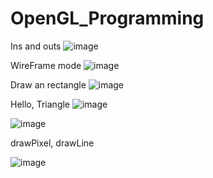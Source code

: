 # OpenGL_Programming

Ins and outs
![image](https://user-images.githubusercontent.com/59910227/84580515-958e5980-ae12-11ea-9b93-62559973a878.png)

WireFrame mode
![image](https://user-images.githubusercontent.com/59910227/84565423-0fd3c500-ada4-11ea-96ed-8a6bc104b4d7.png)

Draw an rectangle
![image](https://user-images.githubusercontent.com/59910227/84565381-b10e4b80-ada3-11ea-9e22-ea6bad00b83d.png)

Hello, Triangle
![image](https://user-images.githubusercontent.com/59910227/84564703-91285900-ad9e-11ea-9fe6-2de9b99f229b.png)

![image](https://user-images.githubusercontent.com/59910227/82714428-7005a880-9cc9-11ea-8980-8f3afa3b16dd.png)

drawPixel, drawLine

![image](https://user-images.githubusercontent.com/59910227/82715492-4ef38680-9cce-11ea-8b19-fc93ecff9ee0.png)
